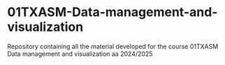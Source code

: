 # 01TXASM-Data-management-and-visualization
Repository containing all the material developed for the course 01TXASM Data management and visualization aa 2024/2025 
